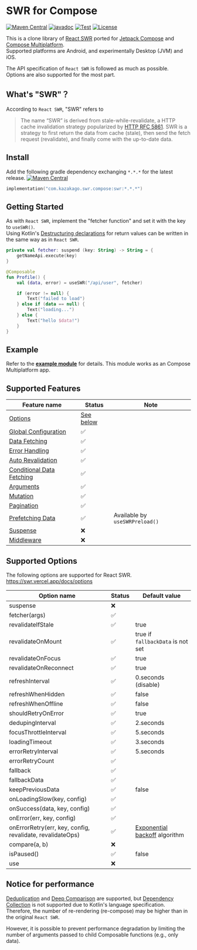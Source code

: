 # SWR for Compose

[![Maven Central](https://img.shields.io/maven-central/v/com.kazakago.swr.compose/swr.svg)](https://central.sonatype.com/namespace/com.kazakago.swr.compose)
[![javadoc](https://javadoc.io/badge2/com.kazakago.swr.compose/swr/javadoc.svg)](https://javadoc.io/doc/com.kazakago.swr.compose/swr)
[![Test](https://github.com/KazaKago/swr-compose/actions/workflows/test.yml/badge.svg?branch=main)](https://github.com/KazaKago/swr-compose/actions/workflows/test.yml?query=branch%3Amain)
[![License](https://img.shields.io/github/license/kazakago/swr-compose.svg)](LICENSE)

This is a clone library of [React SWR](https://swr.vercel.app) ported for [Jetpack Compose](https://developer.android.com/jetpack/compose) and [Compose Multiplatform](https://www.jetbrains.com/lp/compose-multiplatform/).  
Supported platforms are Android, and experimentally Desktop (JVM) and iOS.  

The API specification of `React SWR` is followed as much as possible.  
Options are also supported for the most part.  

## What's "SWR"？

According to `React SWR`, "SWR" refers to  

> The name “SWR” is derived from stale-while-revalidate, a HTTP cache invalidation strategy popularized by [HTTP RFC 5861](https://www.rfc-editor.org/rfc/rfc5861). SWR is a strategy to first return the data from cache (stale), then send the fetch request (revalidate), and finally come with the up-to-date data.

## Install

Add the following gradle dependency exchanging `*.*.*` for the latest release. [![Maven Central](https://img.shields.io/maven-central/v/com.kazakago.swr.compose/swr.svg)](https://central.sonatype.com/namespace/com.kazakago.swr.compose)  

```kotlin
implementation("com.kazakago.swr.compose:swr:*.*.*")
```

## Getting Started

As with `React SWR`, implement the "fetcher function" and set it with the key to `useSWR()`.  
Using Kotlin's [Destructuring declarations](https://kotlinlang.org/docs/destructuring-declarations.html) for return values can be written in the same way as in `React SWR`.  

```kotlin
private val fetcher: suspend (key: String) -> String = {
    getNameApi.execute(key)
}

@Composable
fun Profile() {
    val (data, error) = useSWR("/api/user", fetcher)

    if (error != null) {
        Text("failed to load")
    } else if (data == null) {
        Text("loading...")
    } else {
        Text("hello $data!")
    }
}
```

## Example

Refer to the [**example module**](composeApp) for details. This module works as an Compose Multiplatform app.  

## Supported Features

| Feature name                                                                  | Status                          | Note                           |
|-------------------------------------------------------------------------------|---------------------------------|--------------------------------|
| [Options](https://swr.vercel.app/docs/options)                                | [See below](#supported-options) |                                |
| [Global Configuration](https://swr.vercel.app/docs/global-configuration)      | ✅                               |                                |
| [Data Fetching](https://swr.vercel.app/docs/data-fetching)                    | ✅                               |                                |
| [Error Handling](https://swr.vercel.app/docs/error-handling)                  | ✅                               |                                |
| [Auto Revalidation](https://swr.vercel.app/docs/revalidation)                 | ✅                               |                                |
| [Conditional Data Fetching](https://swr.vercel.app/docs/conditional-fetching) | ✅                               |                                |
| [Arguments](https://swr.vercel.app/docs/arguments)                            | ✅                               |                                |
| [Mutation](https://swr.vercel.app/docs/mutation)                              | ✅️                              |                                |
| [Pagination](https://swr.vercel.app/docs/pagination)                          | ✅                               |                                |
| [Prefetching Data](https://swr.vercel.app/docs/prefetching)                   | ✅️                              | Available by `useSWRPreload()` |
| [Suspense](https://swr.vercel.app/docs/suspense)                              | ❌                               |                                |
| [Middleware](https://swr.vercel.app/docs/middleware)                          | ❌                               |                                |

## Supported Options

The following options are supported for React SWR.  
https://swr.vercel.app/docs/options  

| Option name                                               | Status | Default value                                                                      |
|-----------------------------------------------------------|--------|------------------------------------------------------------------------------------|
| suspense                                                  | ❌      |                                                                                    |
| fetcher(args)                                             | ✅      |                                                                                    |
| revalidateIfStale                                         | ✅      | true                                                                               |
| revalidateOnMount                                         | ✅      | true if `fallbackData` is not set                                                  |
| revalidateOnFocus                                         | ✅      | true                                                                               |
| revalidateOnReconnect                                     | ✅      | true                                                                               |
| refreshInterval                                           | ✅      | 0.seconds (disable)                                                                |
| refreshWhenHidden                                         | ✅      | false                                                                              |
| refreshWhenOffline                                        | ✅      | false                                                                              |
| shouldRetryOnError                                        | ✅      | true                                                                               |
| dedupingInterval                                          | ✅      | 2.seconds                                                                          |
| focusThrottleInterval                                     | ✅      | 5.seconds                                                                          |
| loadingTimeout                                            | ✅      | 3.seconds                                                                          |
| errorRetryInterval                                        | ✅      | 5.seconds                                                                          |
| errorRetryCount                                           | ✅      |                                                                                    |
| fallback                                                  | ✅      |                                                                                    |
| fallbackData                                              | ✅      |                                                                                    |
| keepPreviousData                                          | ✅      | false                                                                              |
| onLoadingSlow(key, config)                                | ✅      |                                                                                    |
| onSuccess(data, key, config)                              | ✅      |                                                                                    |
| onError(err, key, config)                                 | ✅      |                                                                                    |
| onErrorRetry(err, key, config, revalidate, revalidateOps) | ✅      | [Exponential backoff](https://en.wikipedia.org/wiki/Exponential_backoff) algorithm |
| compare(a, b)                                             | ❌      |                                                                                    |
| isPaused()                                                | ✅      | false                                                                              |
| use                                                       | ❌      |                                                                                    |

## Notice for performance

[Deduplication](https://swr.vercel.app/docs/advanced/performance#deduplication) and [Deep Comparison](https://swr.vercel.app/docs/advanced/performance#deep-comparison) are supported, but [Dependency Collection](https://swr.vercel.app/docs/advanced/performance#dependency-collection) is not supported due to Kotlin's language specification.  
Therefore, the number of re-rendering (re-compose) may be higher than in the original `React SWR`.  

However, it is possible to prevent performance degradation by limiting the number of arguments passed to child Composable functions (e.g., only data).  
